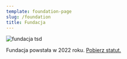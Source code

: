 ```yaml
---
template: foundation-page
slug: /foundation
title: Fundacja
---
```

![fundacja tsd](/assets/4.jpg)

F﻿undacja powstała w 2022 roku. [Pobierz statut.](assets/statut-tsd.pdf)